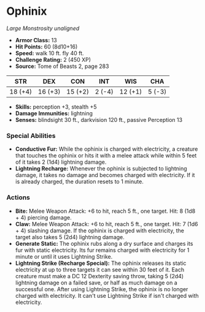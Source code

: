 # Ophinix

*Large* *Monstrosity* *unaligned*

- **Armor Class:** 13
- **Hit Points:** 60 (8d10+16)
- **Speed:** walk 10 ft. fly 40 ft.
- **Challenge Rating:** 2 (450 XP)
- **Source:** Tome of Beasts 2, page 283

| STR | DEX | CON | INT | WIS | CHA |
| --- | --- | --- | --- | --- | --- |
| 18 (+4) | 16 (+3) | 15 (+2) | 2 (-4) | 12 (+1) | 5 (-3) |

- **Skills:** perception +3, stealth +5
- **Damage Immunities:** lightning
- **Senses:** blindsight 30 ft., darkvision 120 ft., passive Perception 13

### Special Abilities

- **Conductive Fur:** While the ophinix is charged with electricity, a creature that touches the ophinix or hits it with a melee attack while within 5 feet of it takes 2 (1d4) lightning damage.
- **Lightning Recharge:** Whenever the ophinix is subjected to lightning damage, it takes no damage and becomes charged with electricity. If it is already charged, the duration resets to 1 minute.

### Actions

- **Bite:** Melee Weapon Attack: +6 to hit, reach 5 ft., one target. Hit: 8 (1d8 + 4) piercing damage.
- **Claw:** Melee Weapon Attack: +6 to hit, reach 5 ft., one target. Hit: 7 (1d6 + 4) slashing damage. If the ophinix is charged with electricity, the target also takes 5 (2d4) lightning damage.
- **Generate Static:** The ophinix rubs along a dry surface and charges its fur with static electricity. Its fur remains charged with electricity for 1 minute or until it uses Lightning Strike.
- **Lightning Strike (Recharge Special):** The ophinix releases its static electricity at up to three targets it can see within 30 feet of it. Each creature must make a DC 12 Dexterity saving throw, taking 5 (2d4) lightning damage on a failed save, or half as much damage on a successful one. After using Lightning Strike, the ophinix is no longer charged with electricity. It can't use Lightning Strike if isn't charged with electricity.


